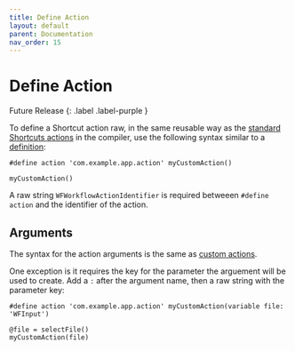 ```yaml
---
title: Define Action
layout: default
parent: Documentation
nav_order: 15
---
```


# Define Action

Future Release
{: .label .label-purple }

To define a Shortcut action raw, in the same reusable way as the [standard Shortcuts actions](language/actions) in the compiler, use the following syntax similar to a [definition](language/definitions):

```
#define action 'com.example.app.action' myCustomAction()

myCustomAction()
```

A raw string `WFWorkflowActionIdentifier` is required betweeen `#define action` and the identifier of the action.

## Arguments

The syntax for the action arguments is the same as [custom actions](language/custom-actions).

One exception is it requires the key for the parameter the arguement will be used to create. Add a `:` after the argument name, then a raw string with the parameter key:

```
#define action 'com.example.app.action' myCustomAction(variable file: 'WFInput')

@file = selectFile()
myCustomAction(file)
```
